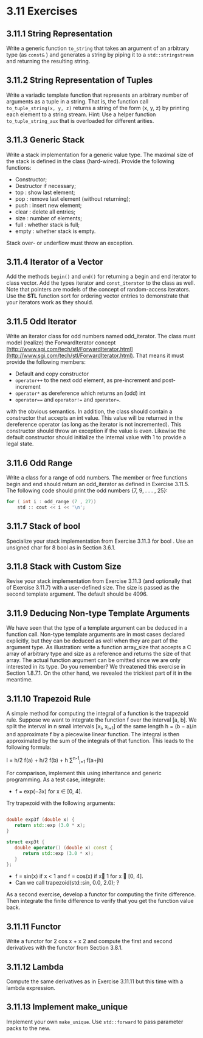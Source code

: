 # 3.11 Exercises

## 3.11.1 String Representation

Write a generic function `to_string` that takes an argument of an arbitrary type (as `const&` )
and generates a string by piping it to a `std::stringstream` and returning the resulting string.

## 3.11.2 String Representation of Tuples

Write a variadic template function that represents an arbitrary number of arguments as a
tuple in a string. That is, the function call `to_tuple_string(x, y, z)` returns a string of the
form (x, y, z) by printing each element to a string stream.
Hint: Use a helper function `to_tuple_string_aux` that is overloaded for different arities.

## 3.11.3 Generic Stack

Write a stack implementation for a generic value type. The maximal size of the stack is
defined in the class (hard-wired). Provide the following functions:

- Constructor;
- Destructor if necessary;
- top : show last element;
- pop : remove last element (without returning);
- push : insert new element;
- clear : delete all entries;
- size : number of elements;
- full : whether stack is full;
- empty : whether stack is empty.

Stack over- or underflow must throw an exception.

## 3.11.4 Iterator of a Vector

Add the methods `begin()` and `end()` for returning a begin and end iterator to class vector.
Add the types iterator and `const_iterator` to the class as well. Note that pointers are models
of the concept of random-access iterators.
Use the **STL** function sort for ordering vector entries to demonstrate that your iterators
work as they should.

## 3.11.5 Odd Iterator

Write an iterator class for odd numbers named odd_iterator. The class must model (realize)
the ForwardIterator concept [http://www.sgi.com/tech/stl/ForwardIterator.html](http://www.sgi.com/tech/stl/ForwardIterator.html). That
means it must provide the following members:

- Default and copy constructor
- `operator++` to the next odd element, as pre-increment and post-increment
- `operator*` as dereference which returns an (odd) int 
- `operator==` and `operator!=` and `operator=`.

with the obvious semantics. In addition, the class should contain a constructor that accepts
an int value. This value will be returned in the dereference operator (as long as the iterator
is not incremented). This constructor should throw an exception if the value is even. Likewise
the default constructor should initialize the internal value with 1 to provide a legal state.

## 3.11.6 Odd Range

Write a class for a range of odd numbers. The member or free functions begin and end should
return an odd_iterator as defined in Exercise 3.11.5.
The following code should print the odd numbers {7, 9, . . . , 25}:

```c++
for ( int i : odd_range (7 , 27))
    std :: cout << i << '\n';
```

## 3.11.7 Stack of bool

Specialize your stack implementation from Exercise 3.11.3 for bool . Use an unsigned char for
8 bool as in Section 3.6.1.

## 3.11.8 Stack with Custom Size

Revise your stack implementation from Exercise 3.11.3 (and optionally that of Exercise 3.11.7)
with a user-defined size. The size is passed as the second template argument. The default should
be 4096.

## 3.11.9 Deducing Non-type Template Arguments

We have seen that the type of a template argument can be deduced in a function call.
Non-type template arguments are in most cases declared explicitly, but they can be deduced
as well when they are part of the argument type. As illustration: write a function array_size
that accepts a C array of arbitrary type and size as a reference and returns the size of that
array. The actual function argument can be omitted since we are only interested in its type.
Do you remember? We threatened this exercise in Section 1.8.7.1. On the other hand, we
revealed the trickiest part of it in the meantime.

## 3.11.10 Trapezoid Rule

A simple method for computing the integral of a function is the trapezoid rule. Suppose
we want to integrate the function f over the interval [a, b]. We split the interval in n small
intervals [x<sub>i</sub>, x<sub>i+1</sub>] of the same length h = (b − a)/n and approximate f by a piecewise linear
function. The integral is then approximated by the sum of the integrals of that function.
This leads to the following formula: 

I = h/2 f(a) + h/2  f(b) + h <span>&#8721;</span><sup>n-1</sup><sub>j=1</sub> f(a+jh)

For comparison, implement this using inheritance and generic programming. As a test case,
integrate:

- f = exp(−3x) for x ∈ [0, 4].

 Try trapezoid with the following arguments:

```c++

double exp3f (double x) {
   return std::exp (3.0 * x);
}

struct exp3t {
   double operator() (double x) const {
      return std::exp (3.0 * x);
   }
};
```
- f = sin(x) if x < 1 and f = cos(x) if x 1 for x ∈ [0, 4].
- Can we call trapezoid(std::sin, 0.0, 2.0); ?

As a second exercise, develop a functor for computing the finite difference. Then integrate
the finite difference to verify that you get the function value back.

## 3.11.11 Functor

Write a functor for 2 cos x + x 2 and compute the first and second derivatives with the functor
from Section 3.8.1.

## 3.11.12 Lambda

Compute the same derivatives as in Exercise 3.11.11 but this time with a lambda expression.

## 3.11.13 Implement make_unique

Implement your own `make_unique`. Use `std::forward` to pass parameter packs to the new.


